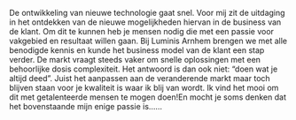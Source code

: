 De ontwikkeling van nieuwe technologie gaat snel. Voor mij zit de uitdaging in het ontdekken van de nieuwe mogelijkheden hiervan in de business van de klant. Om dit te kunnen heb je mensen nodig die met een passie voor vakgebied en resultaat willen gaan. Bij Luminis Arnhem brengen we met alle benodigde kennis en kunde het business model van de klant een stap verder. De markt vraagt steeds vaker om snelle oplossingen met een behoorlijke dosis complexiteit. Het antwoord is dan ook niet: “doen wat je altijd deed”. Juist het aanpassen aan de veranderende markt maar toch blijven staan voor je kwaliteit is waar ik blij van wordt. Ik vind het mooi om dit met getalenteerde mensen te mogen doen!En mocht je soms denken dat het bovenstaande mijn enige passie is……